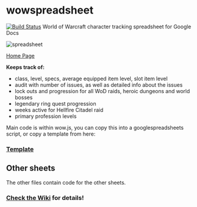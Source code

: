 # wowspreadsheet
[![Build Status](https://travis-ci.org/Slashbunny/wowspreadsheet.svg?branch=master)](https://travis-ci.org/Slashbunny/wowspreadsheet)
World of Warcraft character tracking spreadsheet for Google Docs

 ![spreadsheet](http://bruk.org/wow/images/v1.gif "Spreadsheet")
 
[Home Page](http://bruk.org/wow/)
 
**Keeps track of:**
<ul>
 <li>class, level, specs, average equipped item level, slot item level</li>
 <li>audit with number of issues, as well as detailed info about the issues</li>
 <li>lock outs and progression for all WoD raids, heroic dungeons and world bosses</li>
 <li>legendary ring quest progression</li>
 <li>weeks active for Hellfire Citadel raid</li>
 <li>primary profession levels</li>
 </ul>
 
 Main code is within wow.js, you can copy this into a googlespreadsheets script, or copy a template from here:
 ### [Template](http://docs.google.com/spreadsheets/d/1bSLd9wcOqDxbdxK7JDmzi3hAedbNk2VjuQ0CdAAW13E/edit#gid=1114934197)
 


Other sheets
----
The other files contain code for the other sheets.
### [Check the Wiki](https://github.com/brewk/wowspreadsheet/wiki/Other-Spreadsheets) for details!
